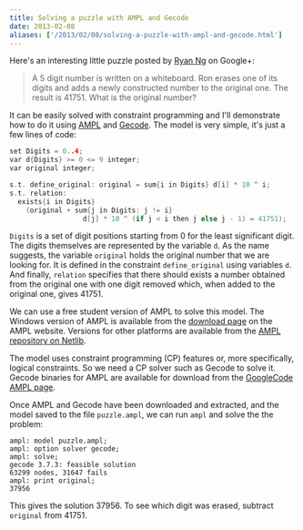 ```yaml
---
title: Solving a puzzle with AMPL and Gecode
date: 2013-02-08
aliases: ['/2013/02/08/solving-a-puzzle-with-ampl-and-gecode.html']
---
```


Here's an interesting little puzzle posted by
[Ryan Ng](https://plus.google.com/u/0/112475770803353943254/posts) on Google+:

> A 5 digit number is written on a whiteboard. Ron erases one of its
> digits and adds a newly constructed number to the original one.
> The result is 41751. What is the original number?

It can be easily solved with constraint programming and I'll demonstrate how
to do it using [AMPL](http://www.ampl.com/) and [Gecode](http://www.gecode.org/).
The model is very simple, it's just a few lines of code:

```c++
set Digits = 0..4;
var d{Digits} >= 0 <= 9 integer;
var original integer;

s.t. define_original: original = sum{i in Digits} d[i] * 10 ^ i;
s.t. relation:
  exists{i in Digits}
    (original + sum{j in Digits: j != i}
                  d[j] * 10 ^ (if j < i then j else j - 1) = 41751);
```

`Digits` is a set of digit positions starting from 0 for the least
significant digit. The digits themselves are represented by the variable `d`.
As the name suggests, the variable `original` holds the original number
that we are looking for. It is defined in the constraint `define_original`
using variables `d`. And finally, `relation` specifies that there should
exists a number obtained from the original one with one digit removed
which, when added to the original one, gives 41751.

We can use a free student version of AMPL to solve this model.
The Windows version of AMPL is available from the
[download page](http://www.ampl.com/DOWNLOADS/index.html)
on the AMPL website. Versions for other platforms are available from the
[AMPL repository on Netlib](http://www.netlib.org/ampl/student/).

The model uses constraint programming (CP) features or, more specifically,
logical constraints. So we need a CP solver such as Gecode to solve it.
Gecode binaries for AMPL are available for download from the
[GoogleCode AMPL page](http://code.google.com/p/ampl/downloads/list?q=gecode).

Once AMPL and Gecode have been downloaded and extracted, and the model saved
to the file `puzzle.ampl`, we can run `ampl` and solve the the problem:

<pre class="terminal"><code>ampl: model puzzle.ampl;
ampl: option solver gecode;
ampl: solve;
gecode 3.7.3: feasible solution
63299 nodes, 31647 fails
ampl: print original;
37956
</code></pre>

This gives the solution 37956. To see which digit was erased, subtract 
`original` from 41751.

